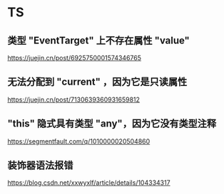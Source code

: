 # TS

## 类型 "EventTarget" 上不存在属性 "value"

<https://juejin.cn/post/6925750001574346765>

## 无法分配到 "current" ，因为它是只读属性

<https://juejin.cn/post/7130639360931659812>

## "this" 隐式具有类型 "any"，因为它没有类型注释

<https://segmentfault.com/q/1010000020504860>

## 装饰器语法报错

<https://blog.csdn.net/xxwyxlf/article/details/104334317>
